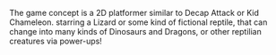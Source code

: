 The game concept is a 2D platformer similar to Decap Attack or Kid Chameleon.
starring a Lizard or some kind of fictional reptile, that can change into many kinds of Dinosaurs and Dragons,
or other reptilian creatures via power-ups!
